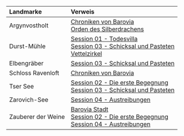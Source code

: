 | Landmarke | Verweis |
|:------------|:-----------------|
| Argynvostholt | [Chroniken von Barovia](https://lolindhir.github.io/PnP/campaigns/strahd/compendium/lore/chronicles_barovia)<br>[Orden des Silberdrachens](https://lolindhir.github.io/PnP/campaigns/strahd/factions/silberorden) |
| Durst-Mühle | [Session 01 - Todesvilla](https://lolindhir.github.io/PnP/campaigns/strahd/sessions/session001)<br>[Session 03 - Schicksal und Pasteten](https://lolindhir.github.io/PnP/campaigns/strahd/sessions/session003)<br>[Vettelzirkel](https://lolindhir.github.io/PnP/campaigns/strahd/factions/vettelzirkel) |
| Elbengräber | [Session 03 - Schicksal und Pasteten](https://lolindhir.github.io/PnP/campaigns/strahd/sessions/session003) |
| Schloss Ravenloft | [Chroniken von Barovia](https://lolindhir.github.io/PnP/campaigns/strahd/compendium/lore/chronicles_barovia) |
| Tser See | [Session 02 - Die erste Begegnung](https://lolindhir.github.io/PnP/campaigns/strahd/sessions/session002)<br>[Session 03 - Schicksal und Pasteten](https://lolindhir.github.io/PnP/campaigns/strahd/sessions/session003) |
| Zarovich-See | [Session 04 - Austreibungen](https://lolindhir.github.io/PnP/campaigns/strahd/sessions/session004) |
| Zauberer der Weine | [Barovia Stadt](https://lolindhir.github.io/PnP/campaigns/strahd/locations/barovia_stadt)<br>[Session 02 - Die erste Begegnung](https://lolindhir.github.io/PnP/campaigns/strahd/sessions/session002)<br>[Session 04 - Austreibungen](https://lolindhir.github.io/PnP/campaigns/strahd/sessions/session004) |
